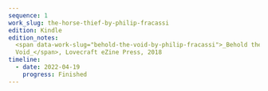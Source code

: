 ```yaml
---
sequence: 1
work_slug: the-horse-thief-by-philip-fracassi
edition: Kindle
edition_notes:
  <span data-work-slug="behold-the-void-by-philip-fracassi">_Behold the
  Void_</span>, Lovecraft eZine Press, 2018
timeline:
  - date: 2022-04-19
    progress: Finished
---
```

